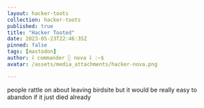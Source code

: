 ```yaml
---
layout: hacker-toots
collection: hacker-toots
published: true
title: "Hacker Tooted"
date: 2023-05-23T22:46:35Z
pinned: false
tags: [mastodon]
author: ⸸ commander ░ nova ⸸ :~$
avatar: /assets/media_attachments/hacker-nova.png

---
```


<p>people rattle on about leaving birdsite but it would be really easy to abandon if it just died already</p>


